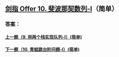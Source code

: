 ## [剑指 Offer 10. 斐波那契数列-I](https://leetcode-cn.com/problems/merge-two-sorted-lists/)（简单）





### 答案：



#### [上一题（9. 用两个栈实现队列-I）(简单)](https://github.com/sdwwld/leetCode/blob/master/src/main/java/com/wld/java/offer/剑指Offer9.md)

#### [下一题（10. 青蛙跳台阶问题-I）(简单)](https://github.com/sdwwld/leetCode/blob/master/src/main/java/com/wld/java/offer/剑指Offer10-II.md)